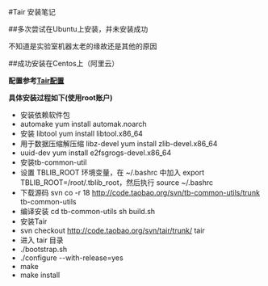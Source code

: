 #Tair 安装笔记

##多次尝试在Ubuntu上安装，并未安装成功

不知道是实验室机器太老的缘故还是其他的原因

##成功安装在Centos上（阿里云）

**配置参考[Tair配置]()**

**具体安装过程如下(使用root账户)** 

* 安装依赖软件包
 * automake yum install automak.noarch
 * 安装 libtool yum install libtool.x86_64
 * 用于数据压缩解压缩 libz-devel  yum install zlib-devel.x86_64
 * uuid-dev   yum install e2fsgrogs-devel.x86_64
* 安装tb-common-util 
 * 设置 TBLIB_ROOT 环境变量，在 ~/.bashrc 中加入 export TBLIB_ROOT=/root/.tblib_root，然后执行 source ~/.bashrc
 * 下载源码  svn co -r 18 http://code.taobao.org/svn/tb-common-utils/trunk tb-common-utils
 * 编译安装  cd tb-common-utils   sh build.sh
* 安装Tair
 * svn checkout http://code.taobao.org/svn/tair/trunk/ tair
 * 进入 tair 目录
 * ./bootstrap.sh
 * ./configure --with-release=yes
 * make
 * make install 

 